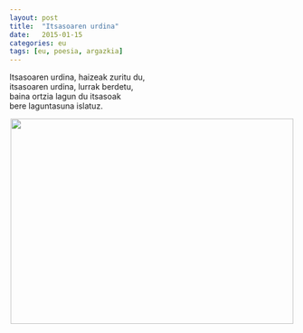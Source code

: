 ```yaml
---
layout: post
title:  "Itsasoaren urdina"
date:   2015-01-15
categories: eu 
tags: [eu, poesia, argazkia]
---
```

Itsasoaren urdina, haizeak zuritu du,<br>
itsasoaren urdina, lurrak berdetu,<br>
baina ortzia lagun du itsasoak<br>
bere laguntasuna islatuz.<br></span></span></p>

<p style="text-align:center;"><a href="https://farm9.staticflickr.com/8598/15665378784_284bede5ec.jpg"><img class="aligncenter" src="https://farm9.staticflickr.com/8598/15665378784_284bede5ec.jpg" alt="" width="500" height="363" /></a></p>
<p style="text-align:center;"></p>
<p style="text-align:center;"><span style="font-family:Ubuntu Light;"><span style="font-size:large;">
